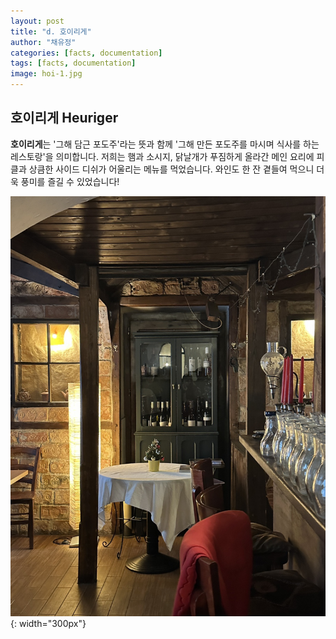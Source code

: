 ```yaml
---
layout: post
title: "d. 호이리게"
author: "채유정"
categories: [facts, documentation]
tags: [facts, documentation]
image: hoi-1.jpg
---
```


## 호이리게 Heuriger

**호이리게**는 '그해 담근 포도주'라는 뜻과 함께 '그해 만든 포도주를 마시며 식사를 하는 레스토랑'을 의미합니다. 저희는 햄과 소시지, 닭날개가 푸짐하게 올라간 메인 요리에 피클과 상큼한 사이드 디쉬가 어울리는 메뉴를 먹었습니다. 와인도 한 잔 곁들여 먹으니 더욱 풍미를 즐길 수 있었습니다!

![이미지](/assets/img/hoi-2.jpg "호이리게"){: width="300px"}
